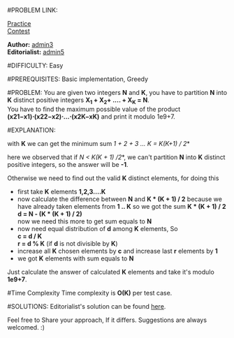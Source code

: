 #PROBLEM LINK:

[Practice][111]  
[Contest][222]

**Author:** [admin3][4444]  
**Editorialist:** [admin5][6666]

#DIFFICULTY:
Easy

#PREREQUISITES:
Basic implementation, Greedy

#PROBLEM:
You are given two integers **N** and **K**, you have to partition **N** into **K** distinct positive integers **X<sub>1</sub> + X<sub>2</sub>+ .... + X<sub>K</sub> = N**.  
You have to find the maximum possible value of the product **(x21−x1)⋅(x22−x2)⋅…⋅(x2K−xK)** and print it modulo 1e9+7.


#EXPLANATION:

with **K** we can get the minimum sum **1 + 2 + 3 ... K = K*(K+1) / 2**  

here we observed that if **N < K*(K + 1) /2**, we can't partition **N** into **K** distinct positive integers, so the answer will be **-1**.

Otherwise we need to find out the valid **K** distinct elements, for doing this
- first take **K** elements **1,2,3....K**
- now calculate the difference between **N** and **K * (K + 1) / 2** because we have already taken elements from **1 .. K** so we got the sum **K * (K + 1) / 2**  
**d = N - (K * (K + 1) / 2)**  
now we need this more to get sum equals to **N**
- now need equal distribution of **d** among **K** elements, So  
**c = d / K**   
**r = d % K** (if **d** is not divisible by **K**)
- increase all **K** chosen elements by **c** and increase last **r** elements by **1**
- we got **K** elements with sum equals to **N**

Just calculate the answer of calculated **K** elements and take it's modulo **1e9+7**.

#Time Complexity
Time complexity is **O(K)** per test case.

#SOLUTIONS:
Editorialist's solution can be found 
[here][444].  

Feel free to Share your approach, If it differs. Suggestions are always welcomed. :)

[111]: http://www.codechef.com/problems/MAXPRODU
[222]: https://www.codechef.com/SNCK1B19/problems/MAXPRODU

[444]: https://www.codechef.com/viewsolution/21289003

[4444]: https://www.codechef.com/users/admin3
[6666]: https://www.codechef.com/users/admin5